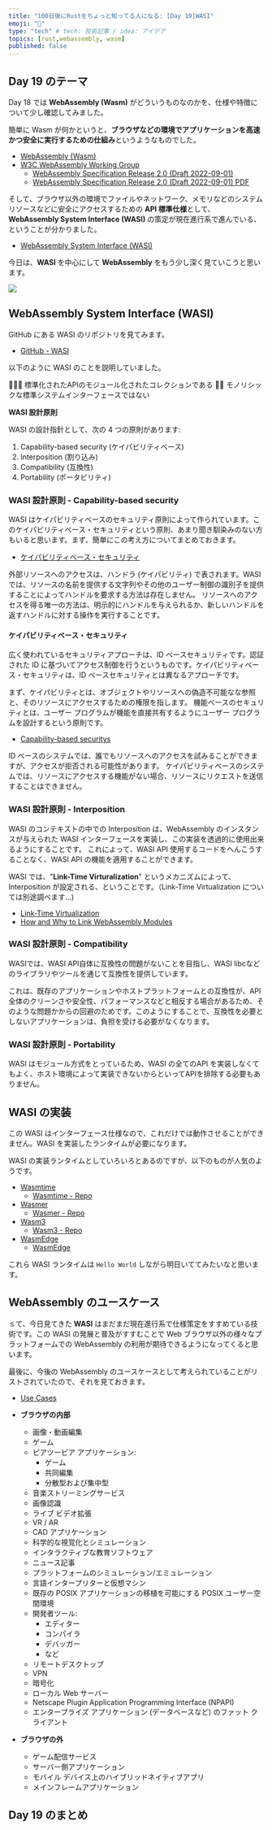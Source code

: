 ```yaml
---
title: "100日後にRustをちょっと知ってる人になる: [Day 19]WASI"
emoji: "🦀"
type: "tech" # tech: 技術記事 / idea: アイデア
topics: [rust,webassembly, wasm]
published: false
---
```

## Day 19 のテーマ

Day 18 では **WebAssembly (Wasm)** がどういうものなのかを、仕様や特徴について少し確認してみました。

簡単に Wasm が何かというと、**ブラウザなどの環境でアプリケーションを高速かつ安全に実行するための仕組み**というようなものでした。

- [WebAssembly (Wasm)](https://webassembly.org/)
- [W3C WebAssembly Working Group](https://github.com/w3c/wasm-wg/)
  - [WebAssembly Specification Release 2.0 (Draft 2022-09-01)](https://webassembly.github.io/spec/core/index.html)
  - [WebAssembly Specification Release 2.0 (Draft 2022-09-01) PDF](https://github.com/shinyay/doc-to-zenn/files/9539360/WebAssembly-Draft-2022-09-01.pdf)

そして、ブラウザ以外の環境でファイルやネットワーク、メモリなどのシステムリソースなどに安全にアクセスするための **API 標準仕様**として、**WebAssembly System Interface (WASI)** の策定が現在進行系で進んでいる、ということが分かりました。

- [WebAssembly System Interface (WASI)](https://wasi.dev/)

今日は、**WASI** を中心にして **WebAssembly** をもう少し深く見ていこうと思います。

![](https://storage.googleapis.com/zenn-user-upload/054d57c458d9-20220910.png)

## WebAssembly System Interface (WASI)

GitHub にある WASI のリポジトリを見てみます。

- [GitHub - WASI](https://github.com/WebAssembly/WASI)

以下のように WASI のことを説明していました。

🙆🏻‍♂️ 標準化されたAPIのモジュール化されたコレクションである
🙅‍♀️ モノリシックな標準システムインターフェースではない

**WASI 設計原則**

WASI の設計指針として、次の 4 つの原則があります:

1. Capability-based security (ケイパビリティベース)
2. Interposition (割り込み)
3. Compatibility (互換性)　
4. Portability (ポータビリティ)

### WASI 設計原則 - Capability-based security

WASI はケイパビリティベースのセキュリティ原則によって作られています。このケイパビリティベース・セキュリティという原則、あまり聞き馴染みのない方もいると思います。まず、簡単にこの考え方についてまとめておきます。

- [ケイパビリティベース・セキュリティ](#ケイパビリティベース・セキュリティ)

外部リソースへのアクセスは、ハンドラ (ケイパビリティ) で表されます。WASI では、リソースの名前を提供する文字列やその他のユーザー制御の識別子を提供することによってハンドルを要求する方法は存在しません。
リソースへのアクセスを得る唯一の方法は、明示的にハンドルを与えられるか、新しいハンドルを返すハンドルに対する操作を実行することです。

#### ケイパビリティベース・セキュリティ

広く使われているセキュリティアプローチは、ID ベースセキュリティです。認証された ID に基づいてアクセス制御を行うというものです。ケイパビリティベース・セキュリティは、ID ベースセキュリティとは異なるアプローチです。

まず、ケイパビリティとは、オブジェクトやリソースへの偽造不可能なな参照と、そのリソースにアクセスするための権限を指します。
機能ベースのセキュリティとは、ユーザー プログラムが機能を直接共有するようにユーザー プログラムを設計するという原則です。

- [Capability-based securitys](https://ja.wikipedia.org/wiki/Capability-based_security)

ID ベースのシステムでは、誰でもリソースへのアクセスを試みることができますが、アクセスが拒否される可能性があります。
ケイパビリティベースのシステムでは、リソースにアクセスする機能がない場合、リソースにリクエストを送信することはできません。

### WASI 設計原則 - Interposition

WASI のコンテキストの中での Interposition は、WebAssembly のインスタンスが与えられた WASI インターフェースを実装し、この実装を透過的に使用出来るようにすることです。
これによって、WASI API 使用するコードをへんこうすることなく、WASI API の機能を適用することができます。

WASI では、"**Link-Time Virturalization**" というメカニズムによって、Interposition が設定される、ということです。（Link-Time Virtualization については別途調べます…)

- [Link-Time Virtualization](https://github.com/WebAssembly/module-linking/blob/main/proposals/module-linking/Explainer.md#link-time-virtualization)
- [How and Why to Link WebAssembly Modules](https://training.linuxfoundation.org/blog/how-and-why-to-link-webassembly-modules/)


### WASI 設計原則 - Compatibility

WASIでは、WASI API自体に互換性の問題がないことを目指し、WASI libcなどのライブラリやツールを通じて互換性を提供しています。

これは、既存のアプリケーションやホストプラットフォームとの互換性が、API全体のクリーンさや安全性、パフォーマンスなどと相反する場合があるため、そのような問題かからの回避のためです。このようにすることで、互換性を必要としないアプリケーションは、負担を受ける必要がなくなります。

### WASI 設計原則 - Portability

WASI はモジュール方式をとっているため、WASI の全てのAPI を実装しなくてもよく、ホスト環境によって実装できないからといってAPIを排除する必要もありません。

## WASI の実装

この WASI はインターフェース仕様なので、これだけでは動作させることができません。WASI を実装したランタイムが必要になります。

WASI の実装ランタイムとしていろいろとあるのですが、以下のものが人気のようです。

- [Wasmtime](https://docs.wasmtime.dev/)
  - [Wasmtime - Repo](https://github.com/bytecodealliance/wasmtime)
- [Wasmer](https://wasmer.io/)
  - [Wasmer - Repo](https://github.com/wasmerio/wasmer)
- [Wasm3](https://wapm.io/vshymanskyy/wasm3)
  - [Wasm3 - Repo](https://github.com/wasm3/wasm3)
- [WasmEdge](https://wasmedge.org/)
  - [WasmEdge](https://github.com/WasmEdge/WasmEdge)

これら WASI ランタイムは `Hello World` しながら明日いててみたいなと思います。

## WebAssembly のユースケース

ｓて、今日見てきた **WASI** はまだまだ現在進行系で仕様策定をすすめている技術です。この WASI の発展と普及がすすむことで Web ブラウザ以外の様々なプラットフォームでの WebAssembly の利用が期待できるようになってくると思います。

最後に、今後の WebAssembly のユースケースとして考えられていることがリストされていたので、それを見ておきます。

- [Use Cases](https://webassembly.org/docs/use-cases/)

- **ブラウザの内部**
  - 画像・動画編集
  - ゲーム
  - ピアツーピア アプリケーション:
    - ゲーム
    - 共同編集
    - 分散型および集中型
  - 音楽ストリーミングサービス
  - 画像認識
  - ライブ ビデオ拡張
  - VR / AR
  - CAD アプリケーション
  - 科学的な視覚化とシミュレーション
  - インタラクティブな教育ソフトウェア
  - ニュース記事
  - プラットフォームのシミュレーション/エミュレーション
  - 言語インタープリターと仮想マシン
  - 既存の POSIX アプリケーションの移植を可能にする POSIX ユーザー空間環境
  - 開発者ツール:
    - エディター
    - コンパイラ
    - デバッガー
    - など
  - リモートデスクトップ
  - VPN
  - 暗号化
  - ローカル Web サーバー
  - Netscape Plugin Application Programming Interface (NPAPI)
  - エンタープライズ アプリケーション (データベースなど) のファット クライアント
- **ブラウザの外**
  - ゲーム配信サービス
  - サーバー側アプリケーション
  - モバイル デバイス上のハイブリッドネイティブアプリ
  - メインフレームアプリケーション

## Day 19 のまとめ

